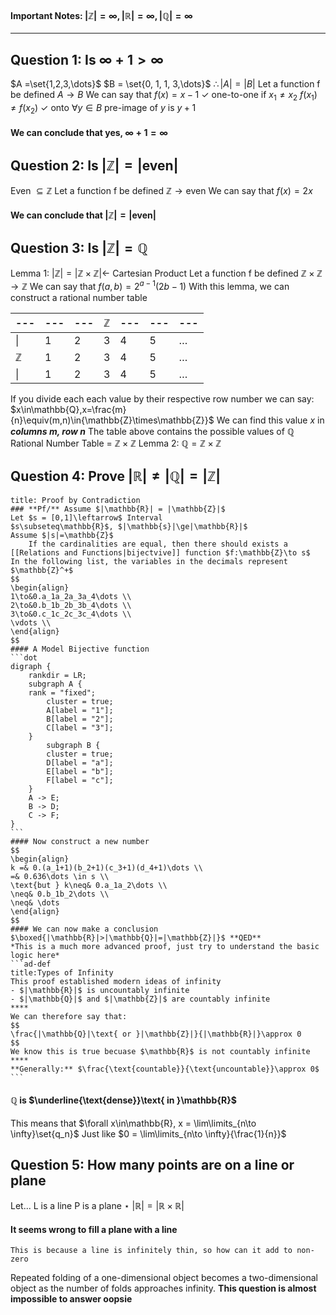 #### Important Notes: $|\mathbb{Z}| = \infty, |\mathbb{R}| = \infty, |\mathbb{Q}| = \infty$
****
## Question 1: Is $\infty + 1 >\infty$
$A =\set{1,2,3,\dots}$
$B = \set{0, 1, 1, 3,\dots}$
$\therefore |A| = |B|$
Let a function f be defined $A\to B$
We can say that $f(x) = x-1$
$\checkmark$ one-to-one if $x_1\neq x_2$ 
	$f(x_1)\neq f(x_2)$
$\checkmark$ onto $\forall y\in B$
	pre-image of $y$ is $y+1$
#### We can conclude that yes, $\infty + 1=\infty$
## Question 2: Is $|\mathbb{Z}|=|\textbf{even}|$
Even $\subseteq\mathbb{Z}$
Let a function f be defined $\mathbb{Z}\to\text{even}$
We can say that $f(x)=2x$
#### We can conclude that $|\mathbb{Z}|=|\textbf{even}|$ 
## Question 3: Is $|\mathbb{Z}|=\mathbb{Q}$
Lemma 1: $|\mathbb{Z}|=|\mathbb{Z}\times\mathbb{Z}|\leftarrow$ Cartesian Product
	Let a function f be defined $\mathbb{Z}\times\mathbb{Z}\to\mathbb{Z}$
	We can say that $f(a,b) = 2^{a-1}(2b-1)$
With this lemma, we can construct a rational number table

| ---          | --- | --- | $\mathbb{Z}$ | --- | --- | ---     |
| ------------ | --- | --- | ------------ | --- | --- | ------- |
| \|           | 1   | 2   | 3            | 4   | 5   | $\dots$ |
| $\mathbb{Z}$ | 1   | 2   | 3            | 4   | 5   | $\dots$ |
| \|           | 1   | 2   | 3            | 4   | 5   | $\dots$ |
If you divide each each value by their respective row number we can say:
$x\in\mathbb{Q},x=\frac{m}{n}\equiv(m,n)\in{\mathbb{Z}\times\mathbb{Z}}$
	We can find this value $x$ in ***columns m, row n***
The table above contains the possible values of $\mathbb{Q}$
	Rational Number Table = $\mathbb{Z}\times\mathbb{Z}$
Lemma 2: $\mathbb{Q}=\mathbb{Z}\times\mathbb{Z}$
## Question 4: Prove $|\mathbb{R}|\neq|\mathbb{Q}|=|\mathbb{Z}|$
````ad-theory
title: Proof by Contradiction
### **Pf/** Assume $|\mathbb{R}| = |\mathbb{Z}|$
Let $s = [0,1]\leftarrow$ Interval
$s\subseteq\mathbb{R}$, $|\mathbb{s}|\ge|\mathbb{R}|$
Assume $|s|=\mathbb{Z}$
	If the cardinalities are equal, then there should exists a [[Relations and Functions|bijectvive]] function $f:\mathbb{Z}\to s$
In the following list, the variables in the decimals represent $\mathbb{Z}^+$
$$
\begin{align}
1\to&0.a_1a_2a_3a_4\dots \\
2\to&0.b_1b_2b_3b_4\dots \\
3\to&0.c_1c_2c_3c_4\dots \\
\vdots \\
\end{align}
$$
#### A Model Bijective function
```dot
digraph {
	rankdir = LR;
	subgraph A {
	rank = "fixed";
		cluster = true;
		A[label = "1"];
		B[label = "2"];
		C[label = "3"];
	}
		subgraph B {
		cluster = true;
		D[label = "a"];
		E[label = "b"];
		F[label = "c"];
	}
	A -> E;
	B -> D;
	C -> F;
}
```
#### Now construct a new number
$$
\begin{align}
k =& 0.(a_1+1)(b_2+1)(c_3+1)(d_4+1)\dots \\
=& 0.636\dots \in s \\
\text{but } k\neq& 0.a_1a_2\dots \\
\neq& 0.b_1b_2\dots \\
\neq& \dots
\end{align}
$$
#### We can now make a conclusion
$\boxed{|\mathbb{R}|>|\mathbb{Q}|=|\mathbb{Z}|}$ **QED**
*This is a much more advanced proof, just try to understand the basic logic here*
```ad-def
title:Types of Infinity
This proof established modern ideas of infinity
- $|\mathbb{R}|$ is uncountably infinite
- $|\mathbb{Q}|$ and $|\mathbb{Z}|$ are countably infinite
****
We can therefore say that:
$$
\frac{|\mathbb{Q}|\text{ or }|\mathbb{Z}|}{|\mathbb{R}|}\approx 0
$$
We know this is true becuase $\mathbb{R}$ is not countably infinite
****
**Generally:** $\frac{\text{countable}}{\text{uncountable}}\approx 0$ 
```
````
#### $\mathbb{Q}$ is $\underline{\text{dense}}\text{ in }\mathbb{R}$
This means that $\forall x\in\mathbb{R}, x = \lim\limits_{n\to \infty}\set{q_n}$
	Just like $0 = \lim\limits_{n\to \infty}{\frac{1}{n}}$
## Question 5: How many points are on a line or plane
Let...
L is a line
P is a plane
$\star\ |\mathbb{R}| = |\mathbb{R}\times\mathbb{R}|$
#### It seems wrong to fill a plane with a line
	This is because a line is infinitely thin, so how can it add to non-zero
Repeated folding of a one-dimensional object becomes a two-dimensional object as the number of folds approaches infinity. 
	**This question is almost impossible to answer oopsie**